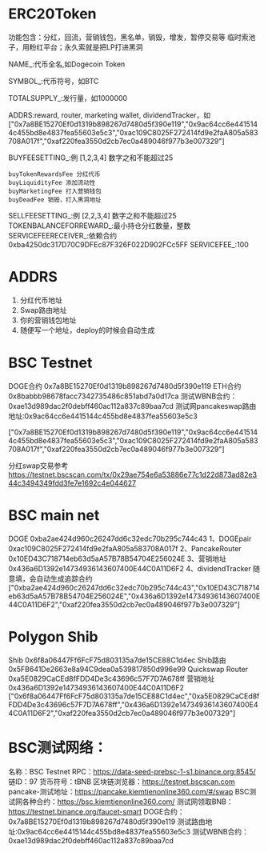 # ERC20Token

功能包含：分红，回流，营销钱包，黑名单，销毁，增发，暂停交易等
临时索池子，用粉红平台；永久索就是把LP打进黑洞

NAME_:代币全名,如Dogecoin Token

SYMBOL_:代币符号，如BTC

TOTALSUPPLY_:发行量，如1000000

ADDRS:reward, router, marketing wallet, dividendTracker，如
["0x7a8BE15270Ef0d1319b898267d7480d5f390e119","0x9ac64cc6e4415144c455bd8e4837fea55603e5c3","0xac109C8025F272414fd9e2faA805a583708A017f","0xaf220fea3550d2cb7ec0a489046f977b3e007329"]

BUYFEESETTING_:例 [1,2,3,4] 数字之和不能超过25

    buyTokenRewardsFee 分红代币
    buyLiquidityFee 添加流动性
    buyMarketingFee 打入营销钱包
    buyDeadFee 销毁，打入黑洞地址
SELLFEESETTING_:例 [2,2,3,4] 数字之和不能超过25
TOKENBALANCEFORREWARD_:最小持仓分红数量，整数
SERVICEFEERECEIVER_:依赖合约0xba4250dc317D70C9DFEc87F326F022D902FCc5FF
SERVICEFEE_:100

# ADDRS
1. 分红代币地址
2. Swap路由地址
3. 你的营销钱包地址
4. 随便写一个地址，deploy的时候会自动生成

# BSC Testnet
DOGE合约 0x7a8BE15270Ef0d1319b898267d7480d5f390e119
ETH合约 0x8babbb98678facc7342735486c851abd7a0d17ca
测试WBNB合约：0xae13d989dac2f0debff460ac112a837c89baa7cd
测试网pancakeswap路由地址:0x9ac64cc6e4415144c455bd8e4837fea55603e5c3

["0x7a8BE15270Ef0d1319b898267d7480d5f390e119","0x9ac64cc6e4415144c455bd8e4837fea55603e5c3","0xac109C8025F272414fd9e2faA805a583708A017f","0xaf220fea3550d2cb7ec0a489046f977b3e007329"]

分红swap交易参考 https://testnet.bscscan.com/tx/0x29ae754e6a53886e77c1d22d873ad82e344c3494349fdd3fe7e1692c4e044627


# BSC main net
DOGE 0xba2ae424d960c26247dd6c32edc70b295c744c43
1、DOGEpair 0xac109C8025F272414fd9e2faA805a583708A017f
2、PancakeRouter 0x10ED43C718714eb63d5aA57B78B54704E256024E
3、营销地址 0x436a6D1392e14734936143607400E44C0A11D6F2
4、dividendTracker 随意填，会自动生成追踪合约
["0xba2ae424d960c26247dd6c32edc70b295c744c43","0x10ED43C718714eb63d5aA57B78B54704E256024E","0x436a6D1392e14734936143607400E44C0A11D6F2","0xaf220fea3550d2cb7ec0a489046f977b3e007329"]



# Polygon Shib
Shib 0x6f8a06447Ff6FcF75d803135a7de15CE88C1d4ec
Shib路由 0x5FB641De2663e8a94C9dea0a539817850d996e99
Quickswap Router 0xa5E0829CaCEd8fFDD4De3c43696c57F7D7A678ff
营销地址 0x436a6D1392e14734936143607400E44C0A11D6F2
["0x6f8a06447Ff6FcF75d803135a7de15CE88C1d4ec","0xa5E0829CaCEd8fFDD4De3c43696c57F7D7A678ff","0x436a6D1392e14734936143607400E44C0A11D6F2","0xaf220fea3550d2cb7ec0a489046f977b3e007329"]



# BSC测试网络：
名称：BSC Testnet
RPC：https://data-seed-prebsc-1-s1.binance.org:8545/
链ID：97
货币符号：tBNB
区块链浏览器：https://testnet.bscscan.com
pancake-测试地址：https://pancake.kiemtienonline360.com/#/swap
BSC测试网各种合约：https://bsc.kiemtienonline360.com/
测试网领取BNB：https://testnet.binance.org/faucet-smart
DOGE合约：0x7a8BE15270Ef0d1319b898267d7480d5f390e119
测试路由地址:0x9ac64cc6e4415144c455bd8e4837fea55603e5c3
测试WBNB合约：0xae13d989dac2f0debff460ac112a837c89baa7cd

